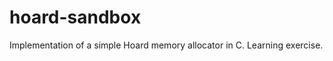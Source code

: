 hoard-sandbox
=============

Implementation of a simple Hoard memory allocator in C. Learning exercise.
